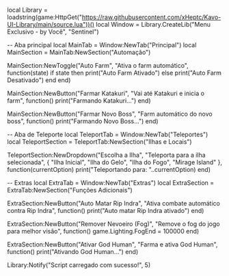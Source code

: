 local Library = loadstring(game:HttpGet("https://raw.githubusercontent.com/xHeptc/Kavo-UI-Library/main/source.lua"))()
local Window = Library.CreateLib("Menu Exclusivo - by Você", "Sentinel")

-- Aba principal
local MainTab = Window:NewTab("Principal")
local MainSection = MainTab:NewSection("Automação")

MainSection:NewToggle("Auto Farm", "Ativa o farm automático", function(state)
    if state then
        print("Auto Farm Ativado")
    else
        print("Auto Farm Desativado")
    end
end)

MainSection:NewButton("Farmar Katakuri", "Vai até Katakuri e inicia o farm", function()
    print("Farmando Katakuri...")
end)

MainSection:NewButton("Farmar Novo Boss", "Farm automático do novo boss", function()
    print("Farmando Novo Boss...")
end)

-- Aba de Teleporte
local TeleportTab = Window:NewTab("Teleportes")
local TeleportSection = TeleportTab:NewSection("Ilhas e Locais")

TeleportSection:NewDropdown("Escolha a Ilha", "Teleporta para a ilha selecionada", {
    "Ilha Inicial", "Ilha do Gelo", "Ilha do Fogo", "Mirage Island"
}, function(currentOption)
    print("Teleportando para: "..currentOption)
end)

-- Extras
local ExtraTab = Window:NewTab("Extras")
local ExtraSection = ExtraTab:NewSection("Funções Adicionais")

ExtraSection:NewButton("Auto Matar Rip Indra", "Ativa combate automático contra Rip Indra", function()
    print("Auto matar Rip Indra ativado")
end)

ExtraSection:NewButton("Remover Nevoeiro (Fog)", "Remove o fog do jogo para melhor visão", function()
    game.Lighting.FogEnd = 100000
end)

ExtraSection:NewButton("Ativar God Human", "Farma e ativa God Human", function()
    print("Ativando God Human...")
end)

Library:Notify("Script carregado com sucesso!", 5)
